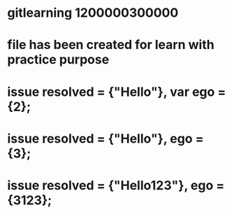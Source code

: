 # gitlearning 1200000300000

# file has been created for learn with practice purpose

# issue resolved = {"Hello"}, var ego = {2};

# issue resolved = {"Hello"}, ego = {3};

# issue resolved = {"Hello123"}, ego = {3123};
